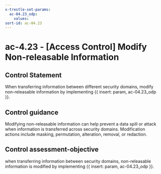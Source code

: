 ```yaml
---
x-trestle-set-params:
  ac-04.23_odp:
    values:
sort-id: ac-04.23
---
```


# ac-4.23 - \[Access Control\] Modify Non-releasable Information

## Control Statement

When transferring information between different security domains, modify non-releasable information by implementing {{ insert: param, ac-04.23_odp }}.

## Control guidance

Modifying non-releasable information can help prevent a data spill or attack when information is transferred across security domains. Modification actions include masking, permutation, alteration, removal, or redaction.

## Control assessment-objective

when transferring information between security domains, non-releasable information is modified by implementing {{ insert: param, ac-04.23_odp }}.

